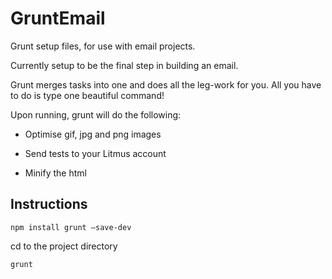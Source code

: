 GruntEmail
==========

Grunt setup files, for use with email projects. 


Currently setup to be the final step in building an email.


Grunt merges tasks into one and does all the leg-work for you. All you have to do is type one beautiful command!



Upon running, grunt will do the following:


- Optimise gif, jpg and png images

- Send tests to your Litmus account

- Minify the html



Instructions
------------

``npm install grunt –save-dev``

cd to the project directory

``grunt``
